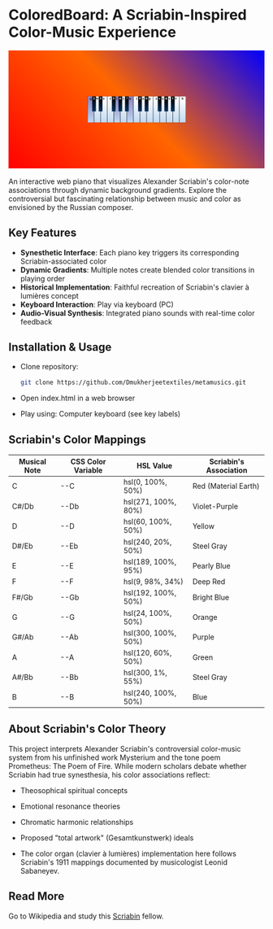 # ColoredBoard: A Scriabin-Inspired Color-Music Experience

![ColoredBoard Screenshot](Screenshot.png) 

An interactive web piano that visualizes Alexander Scriabin's color-note associations through dynamic background gradients. Explore the controversial but fascinating relationship between music and color as envisioned by the Russian composer.

## Key Features

- **Synesthetic Interface**: Each piano key triggers its corresponding Scriabin-associated color
- **Dynamic Gradients**: Multiple notes create blended color transitions in playing order
- **Historical Implementation**: Faithful recreation of Scriabin's clavier à lumières concept
- **Keyboard Interaction**: Play via keyboard (PC)
- **Audio-Visual Synthesis**: Integrated piano sounds with real-time color feedback

## Installation & Usage

- Clone repository:
   ```bash
   git clone https://github.com/Dmukherjeetextiles/metamusics.git
- Open index.html in a web browser

- Play using: Computer keyboard (see key labels)


## Scriabin's Color Mappings
|Musical Note|	CSS Color Variable|	HSL Value|	Scriabin's Association|
|------------|--------------------|----------|------------------------|
|C|--C|hsl(0, 100%, 50%)|Red (Material Earth)|
|C#/Db|	--Db|	hsl(271, 100%, 80%)|	Violet-Purple|
|D|	--D|	hsl(60, 100%, 50%)	|Yellow|
|D#/Eb|	--Eb|	hsl(240, 20%, 50%)|	Steel Gray|
|E|	--E|	hsl(189, 100%, 95%)|	Pearly Blue|
|F|	--F|	hsl(9, 98%, 34%)|	Deep Red|
|F#/Gb|	--Gb|	hsl(192, 100%, 50%)|	Bright Blue|
|G|	--G|	hsl(24, 100%, 50%)|	Orange|
|G#/Ab|	--Ab|	hsl(300, 100%, 50%)|	Purple|
|A	|--A|	hsl(120, 60%, 50%)|	Green|
|A#/Bb|	--Bb|	hsl(300, 1%, 55%)|	Steel Gray|
|B|	--B|	hsl(240, 100%, 50%)|	Blue|
## About Scriabin's Color Theory
This project interprets Alexander Scriabin's controversial color-music system from his unfinished work Mysterium and the tone poem Prometheus: The Poem of Fire. While modern scholars debate whether Scriabin had true synesthesia, his color associations reflect:

- Theosophical spiritual concepts

- Emotional resonance theories

- Chromatic harmonic relationships

- Proposed "total artwork" (Gesamtkunstwerk) ideals

- The color organ (clavier à lumières) implementation here follows Scriabin's 1911 mappings documented by musicologist Leonid Sabaneyev.

## Read More
Go to Wikipedia and study this [Scriabin](https://en.wikipedia.org/wiki/Alexander_Scriabin) fellow.